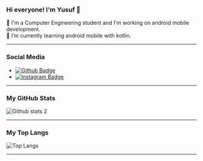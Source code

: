 ### Hi everyone! I'm Yusuf 👋

🔭 I'm a Computer Engineering student and I'm working on android mobile development.<br>
🔭 I’m currently learning android mobile with kotlin.
<hr>

### Social Media
- [![Github Badge](https://img.shields.io/badge/-Github-000?style=quare&labelColor=000&logo=Github&logoColor=white&link=link)](https://github.com/mendess12) 
- [![Instagram Badge](https://img.shields.io/badge/-Instagram-C13584?style=flat-quare&labelColor=C13584&logo=instagram&logoColor=white&link=link)](https://www.instagram.com/yusufmendes01/) 
<hr>

### My GitHub Stats
![Github stats 2](https://github-readme-stats.vercel.app/api?username=mendess12&show_icons=true&theme=radical)
<hr>

### My Top Langs
![Top Langs](https://github-readme-stats.vercel.app/api/top-langs/?username=mendess12&theme=tokyonight)
<hr>
